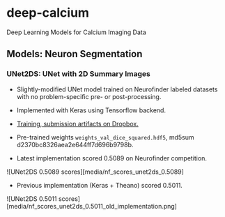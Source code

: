 # deep-calcium
Deep Learning Models for Calcium Imaging Data

## Models: Neuron Segmentation

### UNet2DS: UNet with 2D Summary Images

- Slightly-modified UNet model trained on Neurofinder labeled datasets with no problem-specific pre- or post-processing.
- Implemented with Keras using Tensorflow backend.
- [Training, submission artifacts on Dropbox.](https://www.dropbox.com/sh/98u6moeou9bm1yo/AADYDXAIit_DxaxHut9fX0r3a?dl=0)
- Pre-trained weights `weights_val_dice_squared.hdf5`, md5sum d2370bc8326aea2e644ff7d696b9798b.

- Latest implementation scored 0.5089 on Neurofinder competition.

![UNet2DS 0.5089 scores][media/nf_scores_unet2ds_0.5089]

- Previous implementation (Keras + Theano) scored 0.5011.

![UNet2DS 0.5011 scores][media/nf_scores_unet2ds_0.5011_old_implementation.png]
